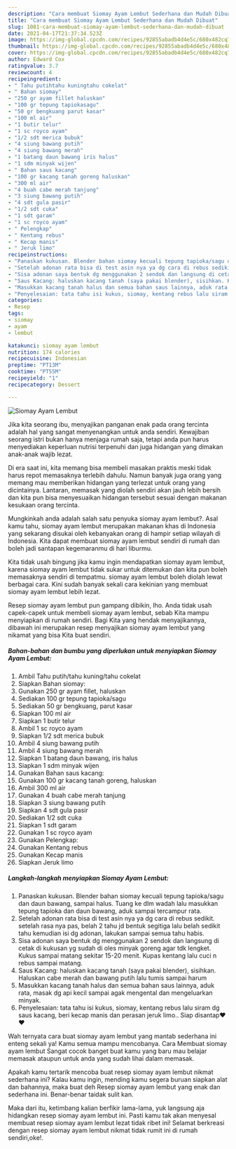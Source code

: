 ```yaml
---
description: "Cara membuat Siomay Ayam Lembut Sederhana dan Mudah Dibuat"
title: "Cara membuat Siomay Ayam Lembut Sederhana dan Mudah Dibuat"
slug: 1081-cara-membuat-siomay-ayam-lembut-sederhana-dan-mudah-dibuat
date: 2021-04-17T21:37:34.523Z
image: https://img-global.cpcdn.com/recipes/92855abadb4d4e5c/680x482cq70/siomay-ayam-lembut-foto-resep-utama.jpg
thumbnail: https://img-global.cpcdn.com/recipes/92855abadb4d4e5c/680x482cq70/siomay-ayam-lembut-foto-resep-utama.jpg
cover: https://img-global.cpcdn.com/recipes/92855abadb4d4e5c/680x482cq70/siomay-ayam-lembut-foto-resep-utama.jpg
author: Edward Cox
ratingvalue: 3.7
reviewcount: 4
recipeingredient:
- " Tahu putihtahu kuningtahu cokelat"
- " Bahan siomay"
- "250 gr ayam fillet haluskan"
- "100 gr tepung tapiokasagu"
- "50 gr bengkuang parut kasar"
- "100 ml air"
- "1 butir telur"
- "1 sc royco ayam"
- "1/2 sdt merica bubuk"
- "4 siung bawang putih"
- "4 siung bawang merah"
- "1 batang daun bawang iris halus"
- "1 sdm minyak wijen"
- " Bahan saus kacang"
- "100 gr kacang tanah goreng haluskan"
- "300 ml air"
- "4 buah cabe merah tanjung"
- "3 siung bawang putih"
- "4 sdt gula pasir"
- "1/2 sdt cuka"
- "1 sdt garam"
- "1 sc royco ayam"
- " Pelengkap"
- " Kentang rebus"
- " Kecap manis"
- " Jeruk limo"
recipeinstructions:
- "Panaskan kukusan. Blender bahan siomay kecuali tepung tapioka/sagu dan daun bawang, sampai halus. Tuang ke dlm wadah lalu masukkan tepung tapioka dan daun bawang, aduk sampai tercampur rata."
- "Setelah adonan rata bisa di test asin nya ya dg cara di rebus sedikit. setelah rasa nya pas, belah 2 tahu jd bentuk segitiga lalu belah sedikit tahu kemudian isi dg adonan, lakukan sampai semua tahu habis."
- "Sisa adonan saya bentuk dg menggunakan 2 sendok dan langsung di cetak di kukusan yg sudah di oles minyak goreng agar tdk lengket. Kukus sampai matang sekitar 15-20 menit. Kupas kentang lalu cuci n rebus sampai matang."
- "Saus Kacang: haluskan kacang tanah (saya pakai blender), sisihkan. Haluskan cabe merah dan bawang putih lalu tumis sampai harum"
- "Masukkan kacang tanah halus dan semua bahan saus lainnya, aduk rata, masak dg api kecil sampai agak mengental dan mengeluarkan minyak."
- "Penyelesaian: tata tahu isi kukus, siomay, kentang rebus lalu siram dg saus kacang, beri kecap manis dan perasan jeruk limo.. Siap disantap❤❤"
categories:
- Resep
tags:
- siomay
- ayam
- lembut

katakunci: siomay ayam lembut 
nutrition: 174 calories
recipecuisine: Indonesian
preptime: "PT13M"
cooktime: "PT55M"
recipeyield: "1"
recipecategory: Dessert

---
```



![Siomay Ayam Lembut](https://img-global.cpcdn.com/recipes/92855abadb4d4e5c/680x482cq70/siomay-ayam-lembut-foto-resep-utama.jpg)

Jika kita seorang ibu, menyajikan panganan enak pada orang tercinta adalah hal yang sangat menyenangkan untuk anda sendiri. Kewajiban seorang istri bukan hanya menjaga rumah saja, tetapi anda pun harus menyediakan keperluan nutrisi terpenuhi dan juga hidangan yang dimakan anak-anak wajib lezat.

Di era  saat ini, kita memang bisa membeli masakan praktis meski tidak harus repot memasaknya terlebih dahulu. Namun banyak juga orang yang memang mau memberikan hidangan yang terlezat untuk orang yang dicintainya. Lantaran, memasak yang diolah sendiri akan jauh lebih bersih dan kita pun bisa menyesuaikan hidangan tersebut sesuai dengan makanan kesukaan orang tercinta. 



Mungkinkah anda adalah salah satu penyuka siomay ayam lembut?. Asal kamu tahu, siomay ayam lembut merupakan makanan khas di Indonesia yang sekarang disukai oleh kebanyakan orang di hampir setiap wilayah di Indonesia. Kita dapat membuat siomay ayam lembut sendiri di rumah dan boleh jadi santapan kegemaranmu di hari liburmu.

Kita tidak usah bingung jika kamu ingin mendapatkan siomay ayam lembut, karena siomay ayam lembut tidak sukar untuk ditemukan dan kita pun boleh memasaknya sendiri di tempatmu. siomay ayam lembut boleh diolah lewat berbagai cara. Kini sudah banyak sekali cara kekinian yang membuat siomay ayam lembut lebih lezat.

Resep siomay ayam lembut pun gampang dibikin, lho. Anda tidak usah capek-capek untuk membeli siomay ayam lembut, sebab Kita mampu menyiapkan di rumah sendiri. Bagi Kita yang hendak menyajikannya, dibawah ini merupakan resep menyajikan siomay ayam lembut yang nikamat yang bisa Kita buat sendiri.

<!--inarticleads1-->

##### Bahan-bahan dan bumbu yang diperlukan untuk menyiapkan Siomay Ayam Lembut:

1. Ambil  Tahu putih/tahu kuning/tahu cokelat
1. Siapkan  Bahan siomay:
1. Gunakan 250 gr ayam fillet, haluskan
1. Sediakan 100 gr tepung tapioka/sagu
1. Sediakan 50 gr bengkuang, parut kasar
1. Siapkan 100 ml air
1. Siapkan 1 butir telur
1. Ambil 1 sc royco ayam
1. Siapkan 1/2 sdt merica bubuk
1. Ambil 4 siung bawang putih
1. Ambil 4 siung bawang merah
1. Siapkan 1 batang daun bawang, iris halus
1. Siapkan 1 sdm minyak wijen
1. Gunakan  Bahan saus kacang:
1. Gunakan 100 gr kacang tanah goreng, haluskan
1. Ambil 300 ml air
1. Gunakan 4 buah cabe merah tanjung
1. Siapkan 3 siung bawang putih
1. Siapkan 4 sdt gula pasir
1. Sediakan 1/2 sdt cuka
1. Siapkan 1 sdt garam
1. Gunakan 1 sc royco ayam
1. Gunakan  Pelengkap:
1. Gunakan  Kentang rebus
1. Gunakan  Kecap manis
1. Siapkan  Jeruk limo




<!--inarticleads2-->

##### Langkah-langkah menyiapkan Siomay Ayam Lembut:

1. Panaskan kukusan. Blender bahan siomay kecuali tepung tapioka/sagu dan daun bawang, sampai halus. Tuang ke dlm wadah lalu masukkan tepung tapioka dan daun bawang, aduk sampai tercampur rata.
1. Setelah adonan rata bisa di test asin nya ya dg cara di rebus sedikit. setelah rasa nya pas, belah 2 tahu jd bentuk segitiga lalu belah sedikit tahu kemudian isi dg adonan, lakukan sampai semua tahu habis.
1. Sisa adonan saya bentuk dg menggunakan 2 sendok dan langsung di cetak di kukusan yg sudah di oles minyak goreng agar tdk lengket. Kukus sampai matang sekitar 15-20 menit. Kupas kentang lalu cuci n rebus sampai matang.
1. Saus Kacang: haluskan kacang tanah (saya pakai blender), sisihkan. Haluskan cabe merah dan bawang putih lalu tumis sampai harum
1. Masukkan kacang tanah halus dan semua bahan saus lainnya, aduk rata, masak dg api kecil sampai agak mengental dan mengeluarkan minyak.
1. Penyelesaian: tata tahu isi kukus, siomay, kentang rebus lalu siram dg saus kacang, beri kecap manis dan perasan jeruk limo.. Siap disantap❤❤




Wah ternyata cara buat siomay ayam lembut yang mantab sederhana ini enteng sekali ya! Kamu semua mampu mencobanya. Cara Membuat siomay ayam lembut Sangat cocok banget buat kamu yang baru mau belajar memasak ataupun untuk anda yang sudah lihai dalam memasak.

Apakah kamu tertarik mencoba buat resep siomay ayam lembut nikmat sederhana ini? Kalau kamu ingin, mending kamu segera buruan siapkan alat dan bahannya, maka buat deh Resep siomay ayam lembut yang enak dan sederhana ini. Benar-benar taidak sulit kan. 

Maka dari itu, ketimbang kalian berfikir lama-lama, yuk langsung aja hidangkan resep siomay ayam lembut ini. Pasti kamu tak akan menyesal membuat resep siomay ayam lembut lezat tidak ribet ini! Selamat berkreasi dengan resep siomay ayam lembut nikmat tidak rumit ini di rumah sendiri,oke!.


